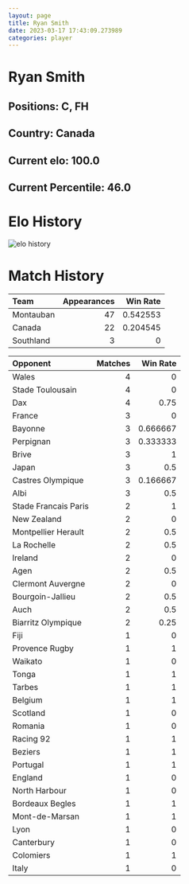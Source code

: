 ```yaml
---  
layout: page  
title: Ryan Smith  
date: 2023-03-17 17:43:09.273989  
categories: player  
---
```

# Ryan Smith

## Positions: C, FH

## Country: Canada

## Current elo: 100.0

## Current Percentile: 46.0

# Elo History


![elo history](history_RyanSmith.png)
# Match History


| Team      |   Appearances |   Win Rate |
|:----------|--------------:|-----------:|
| Montauban |            47 |   0.542553 |
| Canada    |            22 |   0.204545 |
| Southland |             3 |   0        |

| Opponent             |   Matches |   Win Rate |
|:---------------------|----------:|-----------:|
| Wales                |         4 |   0        |
| Stade Toulousain     |         4 |   0        |
| Dax                  |         4 |   0.75     |
| France               |         3 |   0        |
| Bayonne              |         3 |   0.666667 |
| Perpignan            |         3 |   0.333333 |
| Brive                |         3 |   1        |
| Japan                |         3 |   0.5      |
| Castres Olympique    |         3 |   0.166667 |
| Albi                 |         3 |   0.5      |
| Stade Francais Paris |         2 |   1        |
| New Zealand          |         2 |   0        |
| Montpellier Herault  |         2 |   0.5      |
| La Rochelle          |         2 |   0.5      |
| Ireland              |         2 |   0        |
| Agen                 |         2 |   0.5      |
| Clermont Auvergne    |         2 |   0        |
| Bourgoin-Jallieu     |         2 |   0.5      |
| Auch                 |         2 |   0.5      |
| Biarritz Olympique   |         2 |   0.25     |
| Fiji                 |         1 |   0        |
| Provence Rugby       |         1 |   1        |
| Waikato              |         1 |   0        |
| Tonga                |         1 |   1        |
| Tarbes               |         1 |   1        |
| Belgium              |         1 |   1        |
| Scotland             |         1 |   0        |
| Romania              |         1 |   0        |
| Racing 92            |         1 |   1        |
| Beziers              |         1 |   1        |
| Portugal             |         1 |   1        |
| England              |         1 |   0        |
| North Harbour        |         1 |   0        |
| Bordeaux Begles      |         1 |   1        |
| Mont-de-Marsan       |         1 |   1        |
| Lyon                 |         1 |   0        |
| Canterbury           |         1 |   0        |
| Colomiers            |         1 |   1        |
| Italy                |         1 |   0        |